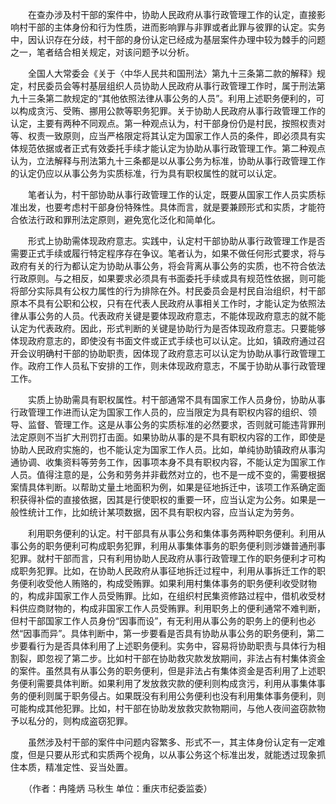 　　在查办涉及村干部的案件中，协助人民政府从事行政管理工作的认定，直接影响村干部的主体身份和行为性质，进而影响罪与非罪或者此罪与彼罪的认定。实务中，因认识存在分歧，村干部的身份认定已经成为基层案件办理中较为棘手的问题之一，笔者结合相关规定，对该问题予以分析。

　　全国人大常委会《关于〈中华人民共和国刑法〉第九十三条第二款的解释》规定，村民委员会等村基层组织人员协助人民政府从事行政管理工作时，属于刑法第九十三条第二款规定的“其他依照法律从事公务的人员”。利用上述职务便利的，可以构成贪污、受贿、挪用公款等职务犯罪。关于协助人民政府从事行政管理工作的认定，主要有两种不同观点。第一种观点认为，村干部身份仍是村民，按照权责对等、权责一致原则，应当严格限定将其认定为国家工作人员的条件，即必须具有实体规范依据或者正式有效委托手续才能认定为协助从事行政管理工作。第二种观点认为，立法解释与刑法第九十三条都是以从事公务为标准，协助从事行政管理工作的认定仍应以从事公务为实质标准，行为具有职权属性的就可以认定。

　　笔者认为，村干部协助从事行政管理工作的认定，既要从国家工作人员实质标准出发，也要考虑村干部身份特殊性。具体而言，就是要兼顾形式和实质，才能符合依法行政和罪刑法定原则，避免宽化泛化和简单化。

　　形式上协助需体现政府意志。实践中，认定村干部协助从事行政管理工作是否需要正式手续或履行特定程序存在争议。笔者认为，如果不做任何形式要求，将与政府有关的行为都认定为协助从事公务，将会背离从事公务的实质，也不符合依法行政原则。与之相反，如果要求必须具有书面委托手续或具有规范性依据，则可能将部分实际具有公权力属性的行为排除在外。村民委员会是村民自治组织，村干部原本不具有公职和公权，只有在代表人民政府从事相关工作时，才能认定为依照法律从事公务的人员。代表政府关键是要体现政府意志，不能体现政府意志的就不能认定为代表政府。因此，形式判断的关键是协助行为是否体现政府意志。只要能够体现政府意志的，即使没有书面文件或正式手续也可以认定。比如，镇政府通过召开会议明确村干部的协助职责，因体现了政府意志可以认定为协助从事行政管理工作。政府工作人员私下安排的工作，则未体现政府意志，不属于协助从事行政管理工作。

　　实质上协助需具有职权属性。村干部通常不具有国家工作人员身份，协助从事行政管理工作进而认定为国家工作人员的，应当限定为具有职权内容的组织、领导、监督、管理工作。这是从事公务的实质标准的必然要求，否则就可能违背罪刑法定原则不当扩大刑罚打击面。如果协助从事的是不具有职权内容的工作，即使是协助人民政府实施的，也不能认定为国家工作人员。比如，单纯协助镇政府从事沟通协调、收集资料等劳务工作，因事项本身不具有职权内容，不能认定为国家工作人员。值得注意的是，公务和劳务并非截然对立的，也不是一成不变的，需要根据案情具体判断。以帮助丈量土地面积为例，如果是征地拆迁中，该项工作系确定面积获得补偿的直接依据，因其是行使职权的重要一环，应当认定为公务。如果是一般性统计工作，比如统计某项数据，因不具有职权内容，应当认定为劳务。

　　利用职务便利的认定。村干部具有从事公务和集体事务两种职务便利。利用从事公务的职务便利可构成职务犯罪，利用从事集体事务的职务便利则涉嫌普通刑事犯罪。就村干部而言，只有利用协助人民政府从事行政管理工作的职务便利才可构成职务犯罪。比如，在协助人民政府从事征地拆迁过程中，利用从事拆迁工作的职务便利收受他人贿赂的，构成受贿罪。如果利用村集体事务的职务便利收受财物的，构成非国家工作人员受贿罪。比如，在组织村民集资修路过程中，借机收受材料供应商财物的，构成非国家工作人员受贿罪。利用职务上的便利通常不难判断，但村干部国家工作人员身份“因事而设”，有无利用从事公务的职务上的便利也必然“因事而异”。具体判断中，第一步要看是否具有协助从事公务的职务便利，第二步要看行为是否具体利用了上述职务便利。实务中，容易将协助职责与具体行为相割裂，即忽视了第二步。比如村干部在协助救灾款发放期间，非法占有村集体资金的案件。虽然具有从事公务的职务便利，但是非法占有集体资金是否利用了上述职务便利需要具体判断。如果利用了发放救灾款的便利则构成贪污，利用从事集体事务的便利则属于职务侵占。如果既没有利用公务便利也没有利用集体事务便利，则可能构成其他犯罪。比如，村干部在协助发放救灾款物期间，与他人夜间盗窃款物予以私分的，则构成盗窃犯罪。

　　虽然涉及村干部的案件中问题内容繁多、形式不一，其主体身份认定有一定难度，但是只要从形式和实质两个视角，以从事公务这个标准出发，就能透过现象抓住本质，精准定性、妥当处置。

　　（作者：冉隆炳 马秋生 单位：重庆市纪委监委）